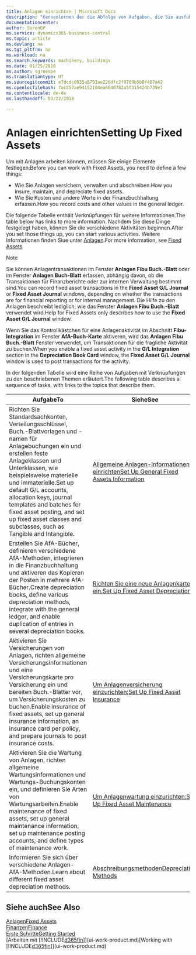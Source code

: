 ```yaml
---
title: Anlagen einrichten | Microsoft Docs
description: "Kennenlernen der die Abfolge von Aufgaben, die Sie ausführen müssen, um Anlagen einzurichten, wie Arbeitsplätze oder Gebäude."
documentationcenter: 
author: SorenGP
ms.service: dynamics365-business-central
ms.topic: article
ms.devlang: na
ms.tgt_pltfrm: na
ms.workload: na
ms.search.keywords: machinery, buildings
ms.date: 01/25/2018
ms.author: sgroespe
ms.translationtype: HT
ms.sourcegitcommit: e7dcdc0935a8793ae226dfc2f9709b5b8f487a62
ms.openlocfilehash: fac857ae94152104ea6640782a5f315424b739e7
ms.contentlocale: de-de
ms.lasthandoff: 03/22/2018

---
```

# <a name="setting-up-fixed-assets"></a><span data-ttu-id="f4ea7-103">Anlagen einrichten</span><span class="sxs-lookup"><span data-stu-id="f4ea7-103">Setting Up Fixed Assets</span></span>
<span data-ttu-id="f4ea7-104">Um mit Anlagen arbeiten können, müssen Sie einige Elemente festlegen:</span><span class="sxs-lookup"><span data-stu-id="f4ea7-104">Before you can work with Fixed Assets, you need to define a few things:</span></span>  

* <span data-ttu-id="f4ea7-105">Wie Sie Anlagen versichern, verwalten und abschreiben.</span><span class="sxs-lookup"><span data-stu-id="f4ea7-105">How you insure, maintain, and depreciate fixed assets.</span></span>  
* <span data-ttu-id="f4ea7-106">Wie Sie Kosten und andere Werte in der Finanzbuchhaltung erfassen.</span><span class="sxs-lookup"><span data-stu-id="f4ea7-106">How you record costs and other values in the general ledger.</span></span>  

<span data-ttu-id="f4ea7-107">Die folgende Tabelle enthält Verknüpfungen für weitere Informationen.</span><span class="sxs-lookup"><span data-stu-id="f4ea7-107">The table below has links to more information.</span></span> <span data-ttu-id="f4ea7-108">Nachdem Sie diese Dinge festgelegt haben, können Sie die verschiedene Aktivitäten beginnen.</span><span class="sxs-lookup"><span data-stu-id="f4ea7-108">After you set those things up, you can start various activities.</span></span> <span data-ttu-id="f4ea7-109">Weitere Informationen finden Siue unter [Anlagen](fa-manage.md).</span><span class="sxs-lookup"><span data-stu-id="f4ea7-109">For more information, see [Fixed Assets](fa-manage.md).</span></span>  

> [!NOTE]  
>   <span data-ttu-id="f4ea7-110">Sie können Anlagentransaktionen im Fenster **Anlagen Fibu Buch.-Blatt** oder im Fenster **Anlagen Buch-Blatt** erfassen, abhängig davon, ob die Transaktionen für Finanzberichte oder zur internen Verwaltung bestimmt sind.</span><span class="sxs-lookup"><span data-stu-id="f4ea7-110">You can record fixed asset transactions in the **Fixed Asset G/L Journal** or **Fixed Asset Journal** windows, depending on whether the transactions are for financial reporting or for internal management.</span></span> <span data-ttu-id="f4ea7-111">Die Hilfe zu den Anlagen beschreibt lediglich, wie das Fenster **Anlagen Fibu Buch.-Blatt** verwendet wird.</span><span class="sxs-lookup"><span data-stu-id="f4ea7-111">Help for Fixed Assets only describes how to use the **Fixed Asset G/L Journal** window.</span></span>  

<span data-ttu-id="f4ea7-112">Wenn Sie das Kontrollkästchen für eine Anlagenaktivität im Abschnitt **Fibu-Integration** im Fenster **AfA-Buch-Karte** aktiveren, wird das **Anlagen Fibu Buch.-Blatt** Fenster verwendet, um Transaktionen für die fragliche Aktivität zu buchen.</span><span class="sxs-lookup"><span data-stu-id="f4ea7-112">When you enable a fixed asset activity in the **G/L Integration** section in the **Depreciation Book Card** window, the **Fixed Asset G/L Journal** window is used to post transactions for the activity.</span></span>

<span data-ttu-id="f4ea7-113">In der folgenden Tabelle wird eine Reihe von Aufgaben mit Verknüpfungen zu den beschriebenen Themen erläutert.</span><span class="sxs-lookup"><span data-stu-id="f4ea7-113">The following table describes a sequence of tasks, with links to the topics that describe them.</span></span>  

| <span data-ttu-id="f4ea7-114">Aufgabe</span><span class="sxs-lookup"><span data-stu-id="f4ea7-114">To</span></span> | <span data-ttu-id="f4ea7-115">Siehe</span><span class="sxs-lookup"><span data-stu-id="f4ea7-115">See</span></span> |
| --- | --- |
| <span data-ttu-id="f4ea7-116">Richten Sie Standardsachkonten, Verteilungsschlüssel, Buch.-Blattvorlagen und - namen für Anlagebuchungen ein und erstellen feste Anlageklassen und Unterklassen, wie beispielsweise materielle und immaterielle.</span><span class="sxs-lookup"><span data-stu-id="f4ea7-116">Set up default G/L accounts, allocation keys, journal templates and batches for fixed asset posting, and set up fixed asset classes and subclasses, such as Tangible and Intangible.</span></span> |[<span data-ttu-id="f4ea7-117">Allgemeine Anlagen-Informationen einrichten</span><span class="sxs-lookup"><span data-stu-id="f4ea7-117">Set Up General Fixed Assets Information</span></span>](fa-how-setup-general.md) |
| <span data-ttu-id="f4ea7-118">Erstellen Sie AfA-Bücher, definieren verschiedene AfA-Methoden, integrieren in die Finanzbuchhaltung und aktiveren das Kopieren der Posten in mehrere AfA-Bücher.</span><span class="sxs-lookup"><span data-stu-id="f4ea7-118">Create depreciation books, define various depreciation methods, integrate with the general ledger, and enable duplication of entries in several depreciation books.</span></span> |[<span data-ttu-id="f4ea7-119">Richten Sie eine neue Anlagenkarte ein.</span><span class="sxs-lookup"><span data-stu-id="f4ea7-119">Set Up Fixed Asset Depreciation</span></span>](fa-how-setup-depreciation.md) |
| <span data-ttu-id="f4ea7-120">Aktivieren Sie Versicherungen von Anlagen, richten allgemeine Versicherungsinformationen und eine Versicherungskarte pro Versicherung ein und bereiten Buch.-Blätter vor, um Versicherungskosten zu buchen.</span><span class="sxs-lookup"><span data-stu-id="f4ea7-120">Enable insurance of fixed assets, set up general insurance information, an insurance card per policy, and prepare journals to post insurance costs.</span></span> |[<span data-ttu-id="f4ea7-121">Um Anlagenversicherung einzurichten:</span><span class="sxs-lookup"><span data-stu-id="f4ea7-121">Set Up Fixed Asset Insurance</span></span>](fa-how-setup-insurance.md) |
| <span data-ttu-id="f4ea7-122">Aktivieren Sie die Wartung von Anlagen, richten allgemeine Wartungsinformationen und Wartungs-Buchungskonten ein, und definieren Sie Arten von Wartungsarbeiten.</span><span class="sxs-lookup"><span data-stu-id="f4ea7-122">Enable maintenance of fixed assets, set up general maintenance information, set up maintenance posting accounts, and define types of maintenance work.</span></span> |[<span data-ttu-id="f4ea7-123">Um Anlagenwartung einzurichten:</span><span class="sxs-lookup"><span data-stu-id="f4ea7-123">Set Up Fixed Asset Maintenance</span></span>](fa-how-setup-maintenance.md) |
| <span data-ttu-id="f4ea7-124">Informieren Sie sich über verschiedene Anlagen-AfA-Methoden.</span><span class="sxs-lookup"><span data-stu-id="f4ea7-124">Learn about different fixed asset depreciation methods.</span></span> |[<span data-ttu-id="f4ea7-125">Abschreibungsmethoden</span><span class="sxs-lookup"><span data-stu-id="f4ea7-125">Depreciation Methods</span></span>](fa-depreciation-methods.md) |

## <a name="see-also"></a><span data-ttu-id="f4ea7-126">Siehe auch</span><span class="sxs-lookup"><span data-stu-id="f4ea7-126">See Also</span></span>
[<span data-ttu-id="f4ea7-127">Anlagen</span><span class="sxs-lookup"><span data-stu-id="f4ea7-127">Fixed Assets</span></span>](fa-manage.md)  
[<span data-ttu-id="f4ea7-128">Finanzen</span><span class="sxs-lookup"><span data-stu-id="f4ea7-128">Finance</span></span>](finance.md)  
[<span data-ttu-id="f4ea7-129">Erste Schritte</span><span class="sxs-lookup"><span data-stu-id="f4ea7-129">Getting Started</span></span>](product-get-started.md)  
<span data-ttu-id="f4ea7-130">[Arbeiten mit [!INCLUDE[d365fin](includes/d365fin_md.md)]](ui-work-product.md)</span><span class="sxs-lookup"><span data-stu-id="f4ea7-130">[Working with [!INCLUDE[d365fin](includes/d365fin_md.md)]](ui-work-product.md)</span></span>

